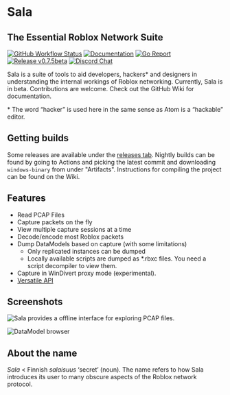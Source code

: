 # Sala
## The Essential Roblox Network Suite

[![GitHub Workflow Status](https://img.shields.io/github/workflow/status/Gskartwii/roblox-dissector/Go)](https://github.com/Gskartwii/roblox-dissector/actions)
[![Documentation](https://godoc.org/github.com/Gskartwii/roblox-dissector?status.svg)](https://godoc.org/github.com/Gskartwii/roblox-dissector)
[![Go Report](https://goreportcard.com/badge/github.com/Gskartwii/roblox-dissector)](https://goreportcard.com/report/github.com/Gskartwii/roblox-dissector)
[![Release v0.7.5beta](https://img.shields.io/badge/release-v0.7.5beta-blue.svg)](https://github.com/Gskartwii/roblox-dissector/releases)
[![Discord Chat](https://img.shields.io/discord/564392147038502912)](https://discord.gg/zPbprKb)

Sala is a suite of tools to aid developers, hackers\* and designers in understanding the internal workings of Roblox networking. Currently, Sala is in beta. Contributions are welcome. Check out the GitHub Wiki for documentation.

\* The word “hacker” is used here in the same sense as Atom is a “hackable” editor.

## Getting builds
Some releases are available under the [releases tab](https://github.com/Gskartwii/roblox-dissector/releases). Nightly builds can be found by going to Actions and picking the latest commit and downloading `windows-binary` from under "Artifacts". Instructions for compiling the project can be found on the Wiki.

## Features
* Read PCAP Files
* Capture packets on the fly
* View multiple capture sessions at a time
* Decode/encode most Roblox packets
* Dump DataModels based on capture (with some limitations)
    - Only replicated instances can be dumped
    - Locally available scripts are dumped as *.rbxc files. You need a script decompiler to view them.
* Capture in WinDivert proxy mode (experimental).
* [Versatile API](https://godoc.org/github.com/Gskartwii/roblox-dissector/peer)

## Screenshots
![Sala provides a offline interface for exploring PCAP files.](https://user-images.githubusercontent.com/6651822/55480485-0fc92880-5629-11e9-93eb-8431f85dd793.png)

![DataModel browser](https://user-images.githubusercontent.com/6651822/55480533-35563200-5629-11e9-9b7d-b5ed892a2ff0.png)

## About the name
_Sala_ < Finnish _salaisuus_ ‘secret’ (noun). The name refers to how Sala introduces its user to many obscure aspects of the Roblox network protocol.
